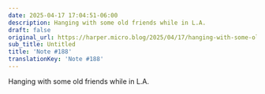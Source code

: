 ```yaml
---
date: 2025-04-17 17:04:51-06:00
description: Hanging with some old friends while in L.A.
draft: false
original_url: https://harper.micro.blog/2025/04/17/hanging-with-some-old-friends.html
sub_title: Untitled
title: 'Note #188'
translationKey: 'Note #188'
---
```


Hanging with some old friends while in L.A.